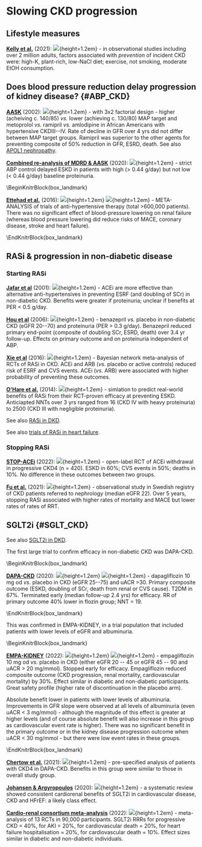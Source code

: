 # Slowing CKD progression

## Lifestyle measures

[**Kelly et al.**](https://www.ncbi.nlm.nih.gov/pubmed/32868398) (2021): ![](Logo_MET.png){height=1.2em} - in observational studies including over 2 million adults, factors associated with *prevention* of incident CKD were: high-K, plant-rich, low-NaCl diet; exercise, not smoking, moderate EtOH consumption.  


## Does blood pressure reduction delay **progression of kidney disease**? {#ABP_CKD}

[**AASK**](https://www.ncbi.nlm.nih.gov/pubmed/12435255) (2002): ![](Logo_RCT.png){height=1.2em} - with 3x2 factorial design - higher (acheiving c. 140/85) *vs.* lower (achieving c. 130/80) MAP target and metoprolol *vs.* ramipril *vs.* amlodipine in African Americans with hypertensive CKDIII--IV. Rate of decline in GFR over 4 yrs did not differ between MAP target groups.  Ramipril was superior to the other agents for preventing composite of 50% reduction in GFR, ESRD, death.  See also [APOL1 nephropathy](#Apol1).  

[**Combined re-analysis of MDRD & AASK**](https://www.ncbi.nlm.nih.gov/pubmed/31411082) (2020): ![](Logo_MET.png){height=1.2em} - strict ABP control delayed ESKD in patients with high (> 0.44 g/day) but not low (< 0.44 g/day) baseline proteinuria.  


\BeginKnitrBlock{box_landmark}<div class="box_landmark">[**Ettehad et al.**](https://www.ncbi.nlm.nih.gov/pubmed/26724178) (2016): ![](Logo_MET.png){height=1.2em} ![](Logo_SEM.png){height=1.2em} - META-ANALYSIS of trials of anti-hypertensive therapy (total >600,000 patients). There was no significant effect of blood-pressure lowering on renal failure (whereas blood pressure lowering did reduce risks of MACE, coronary disease, stroke and heart failure).  
</div>\EndKnitrBlock{box_landmark}


## RASi & progression in non-diabetic disease

### Starting RASi

[**Jafar et al**](https://www.ncbi.nlm.nih.gov/pubmed/11453706) (2001): ![](Logo_MET.png){height=1.2em} - ACEi are more effective than alternative anti-hypertensives in preventing ESRF (and doubling of SCr) in non-diabetic CKD. Benefits were greater if proteinuria; unclear if benefits at PER < 0.5 g/day.  

[**Hou et al**](https://www.ncbi.nlm.nih.gov/pubmed/16407508) (2006): ![](Logo_RCT.png){height=1.2em} - benazepril *vs.* placebo in non-diabetic CKD (eGFR 20--70) and proteinuria (PER > 0.3 g/day).  Benazepril reduced primary end-point (composite of doubling SCr, ESRD, death) over 3.4 yr follow-up.  Effects on primary outcome and on proteinuria independent of ABP.  

[**Xie et al**](https://www.ncbi.nlm.nih.gov/pubmed/26597926) (2016): ![](Logo_MET.png){height=1.2em} - Bayesian network meta-analysis of RCTs of RASi in CKD. ACEi and ARB (*vs.* placebo or active controls) reduced risk of ESRF and CVS events. ACEi  (*vs.* ARB) were associated with higher probability of preventing these outcomes.  

[**O'Hare et al.**](https://www.ncbi.nlm.nih.gov/pubmed/24424348) (2014): ![](Logo_OBS.png){height=1.2em} - simlation to predict real-world benefits of RASi from their RCT-proven efficacy at preventing ESKD.  Anticiapted NNTs over 3 yrs ranged from 16 (CKD IV with heavy proteinuria) to 2500 (CKD III with negligible proteinuria).  

See also [RASi in DKD](#DKD_RASi).  

See also [trials of RASi in heart failure](#cardio). 

<!--
+------------------------------+--------------------+------------------+
|                              |diabetes            |no diabetes       |
+------------------------------+--------------------+------------------+
|no albuminuria (ACR <3)       |UKPDS (1998)        |SPRINT (2015)     |
|                              |ONTARGET (2008)     |                  |
|                              |ROADMAP (2011)      |                  |
+------------------------------+--------------------+------------------+
|microalbuminuria (ACR 3--30)  |Irbesartan (2001)   |SPRINT (2015)     |
|                              |MARVAL (2002)       |                  |
|                              |ONTARGET (2008)     |                  |
+------------------------------+--------------------+------------------+
|overt albuminuria (ACR >30)   |Captopril (1993)    |MDRD (1994)       |
|                              |RENAAL (2001)       |AIPRI (1996)      |
|                              |IDNT (2001)         |REIN (1997)       |
|                              |VA NEPHRON-D (2013) |AASK (2001)       |
|                              |                    |Benazepril (2006) |
+------------------------------+--------------------+------------------+
-->

### Stopping RASi

[**STOP-ACEi**](https://pubmed.ncbi.nlm.nih.gov/36326117/) (2022): ![](Logo_RCT.png){height=1.2em} - open-label RCT of ACEi withdrawal in progressive CKD4 (n = 420). ESKD in 60%; CVS events in 50%; deaths in 10%.  No difference in these outcomes between two groups.    

[**Fu et al.**](https://www.ncbi.nlm.nih.gov/pubmed/33372009) (2021): ![](Logo_OBS.png){height=1.2em} - observational study in Swedish registry of CKD patients referred to nephrology (median eGFR 22).  Over 5 years, stopping RASi associated with higher rates of mortality and MACE but lower rates of rates of RRT.  


## SGLT2i {#SGLT_CKD}

See also [SGLT2i in DKD](#SGLT_DKD).  

The first large trial to confirm efficacy in non-diabetic CKD was DAPA-CKD.  

\BeginKnitrBlock{box_landmark}<div class="box_landmark">[**DAPA-CKD**](https://www.ncbi.nlm.nih.gov/pubmed/32970396) (2020): ![](Logo_RCT.png){height=1.2em} ![](Logo_SEM.png){height=1.2em} - dapagliflozin 10 mg od *vs.* placebo in CKD (eGFR 25--75) and uACR >30.  Primary composite outcome (ESKD, doubling of SCr, death from renal or CVS cause).  T2DM in 67%.  Terminated early (median follow-up 2.4 yrs) for efficacy.  RR of primary outcome 40% lower in flozin group; NNT = 19.
</div>\EndKnitrBlock{box_landmark}

This was confirmed in EMPA-KIDNEY, in a trial population that included patients with lower levels of eGFR and albuminuria.  

\BeginKnitrBlock{box_landmark}<div class="box_landmark">
[**EMPA-KIDNEY**](https://pubmed.ncbi.nlm.nih.gov/36331190/) (2022): ![](Logo_RCT.png){height=1.2em} ![](Logo_SEM.png){height=1.2em} - empagliflozin 10 mg od *vs.* placebo in CKD (either eGFR 20 -- 45 or eGFR 45 -- 90 and uACR > 20 mg/mmol).  Stopped early for efficacy.  Empagliflozin reduced composite outcome (CKD progression, renal mortality, cardiovascular mortality) by 30%.  Effect similar in diabetic and non-diabetic participants.   Great safety profile (higher rate of discontinuation in the placebo arm).  

Absolute benefit lower in patients with lower levels of albuminuria.  Improvements in GFR slope were observed at all levels of albuminuria (even uACR < 3 mg/mmol) - although the magnitude of this effect is greater at higher levels (and of course absolute benefit will also increase in this group as cardiovascular event rate is higher).  There was no significant benefit in the primary outcome or in the kidney disease progression outcome when uACR < 30 mg/mmol - but there were low event rates in these groups.  
</div>\EndKnitrBlock{box_landmark}

[**Chertow et al.**](https://www.ncbi.nlm.nih.gov/pubmed/34272327) (2021): ![](Logo_RCT.png){height=1.2em} - pre-specified analysis of patients with CKD4 in DAPA-CKD.  Benefits in this group were similar to those in overall study group.  


[**Johansen & Argyropoulos**](https://www.ncbi.nlm.nih.gov/pubmed/33165977) (2020): ![](Logo_MET.png){height=1.2em} - a systematic review showed consistent cardiorenal benefits of SGLT2i in cardiovascular disease, CKD and HFrEF: a likely class effect.  

[**Cardio-renal consortium meta-analysis**](https://pubmed.ncbi.nlm.nih.gov/36351458/) (2022): ![](Logo_MET.png){height=1.2em} - meta-analysis of 13 RCTs in 90,000 participants.  SGLT2i RRRs for progressive CKD = 40%, for AKI = 20%, for cardiovascular death = 20%, for heart failure hospitalisation = 20%, for cardiovascular death = 10%.  Effect sizes similar in diabetic and non-diabetic individuals.  
